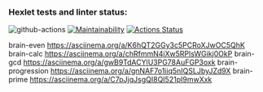 ### Hexlet tests and linter status:

![github-actions](https://github.com/DmitriyChebruchan/python-project-lvl1/actions/workflows/github-actions.yml/badge.svg)
[![Maintainability](https://api.codeclimate.com/v1/badges/a99a88d28ad37a79dbf6/maintainability)](https://codeclimate.com/github/codeclimate/codeclimate/maintainability)
[![Actions Status](https://github.com/DmitriyChebruchan/python-project-lvl1/workflows/hexlet-check/badge.svg)](https://github.com/DmitriyChebruchan/python-project-lvl1/actions)

brain-even https://asciinema.org/a/K6hQT2GGy3c5PCRoXJwOC5QhK
brain-calc https://asciinema.org/a/chRfmmN4iXw5RPlsWGikj0OkP
brain-gcd https://asciinema.org/a/gwB9TdACYlU3PG78AuFGP3oxk
brain-progression https://asciinema.org/a/gnNAF7o1iiq5nIQSLJbyJZd9X
brain-prime https://asciinema.org/a/C7pJjqJsgQI8QI521pI9mwXxk
